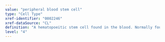 ```yaml
---
value: "peripheral blood stem cell"
type: "Cell Type"
xref-identifier: "0002246"
xref-dataSource: "CL"
definition: "A hematopoeitic stem cell found in the blood. Normally found in very limited numbers in the peripheral circulation (less than 0.1% of all nucleated cells)."
level: "4"
---
```

